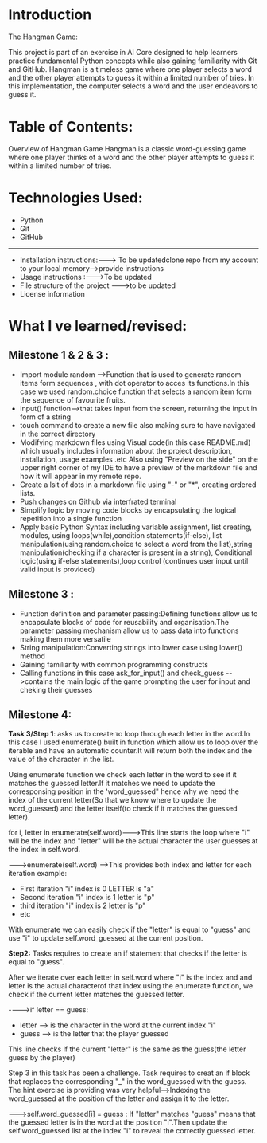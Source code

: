 # Introduction
The Hangman Game: 

This project is part of an exercise in AI Core designed to help learners practice fundamental Python concepts while also gaining familiarity with Git and GitHub. Hangman is a timeless game where one player selects a word and the other player attempts to guess it within a limited number of tries. In this implementation, the computer selects a word and the user endeavors to guess it.


# Table of Contents:

Overview of Hangman Game
Hangman is a classic word-guessing game where one player thinks of a word and the other player attempts to guess it within a limited number of tries.

# Technologies Used:
- Python
- Git
- GitHub

---
- Installation instructions:---> To be updatedclone repo from my account to your local memory-->provide instructions
- Usage instructions :--->To be updated
- File structure of the project --->to be updated
- License information

# What I ve learned/revised:

## Milestone 1 & 2 & 3 :

- Import module random -->Function that is used to generate random items form sequences , with dot operator to acces its functions.In this case we used random.choice function that selects a random item form the sequence of favourite fruits.
- input() function-->that takes input from the screen, returning the input in form of a string
- touch command to create a new file also making sure to have navigated in the correct directory
- Modifying markdown files using Visual code(in this case README.md) which usually includes information about the project description, installation, usage examples .etc Also using "Preview on the side" on the upper right corner of my IDE to have a preview of the markdown file and how it will appear in my remote repo.
- Create a lsit of dots in a markdown file using "-" or "*", creating ordered lists.
- Push changes on Github via interfrated terminal
- Simplify logic by moving code blocks by encapsulating the logical repetition into a single function
- Apply basic Python Syntax including variable assignment, list creating, modules, using loops(while),condition statements(if-else), list manipulation(using random.choice to select a word from the list),string manipulation(checking if a character is present in a string), Conditional logic(using if-else statements),loop control (continues user input until valid input is provided)
## Milestone 3 :

- Function definition and parameter passing:Defining functions allow us to encapsulate blocks of code for reusability and organisation.The parameter passing mechanism allow us to pass data into functions making them more versatile 
- String manipulation:Converting strings into lower case using lower() method
- Gaining familiarity with common programming constructs
- Calling functions in this case ask_for_input() and check_guess -->contains the main logic of the game prompting the user for input and cheking their guesses

## Milestone 4:
<b>Task 3/Step 1</b>: asks us to create το loop through each letter in the word.In this case I used enumerate() built in function which allow us to loop over the iterable and have an automatic counter.It will return both the index and the value of the character in the list.

Using enumerate function we check each letter in the word to see if it matches the guessed letter.If it matches we need to update the corresponsing position in the 'word_guessed" hence why we need the index of the current letter(So that we know where to update the word_guessed) and the letter itself(to check if it matches the guessed letter).

for i, letter in enumerate(self.word)--->This line starts the loop where "i" will be the index and "letter" will be the actual character the user guesses at the index in self.word.

--->enumerate(self.word) -->This provides both index and letter for each iteration
example:

- First iteration "i" index is 0 LETTER is "a"
- Second iteration "i" index is 1 letter is "p"
- third iteration "i" index is 2 letter is "p"
- etc

With enumerate we can easily check if the "letter" is equal to "guess" and use "i" to update self.word_guessed at the current position.

<b>Step2:</b>
Tasks requires to create an if statement that checks if the letter is equal to "guess".

After we iterate over each letter in self.word where "i" is the index and and letter is the actual characterof that index using the enumerate function, we check if the current letter matches the guessed letter.

---->if letter == guess: 

- letter --> is the character in the word at the current index "i"
- guess --> is the letter that the player guessed

This line checks if the current "letter" is the same as the guess(the letter guess by the player)

Step 3 in this task has been a challenge. Task requires to creat an if block that replaces the corresponding "_" in the word_guessed with the guess. The hint exercise is providing was very helpful-->Indexing the word_guessed at the position of the letter and assign it to the letter.

--->self.word_guessed[i] = guess : If "letter" matches "guess" means that the guessed letter is in the word at the position "i".Then update the self.word_guessed list at the index "i" to reveal the correctly guessed letter.
